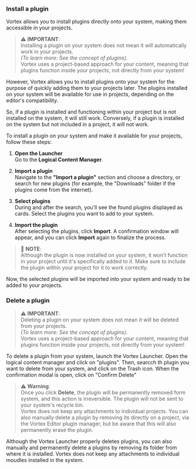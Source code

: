 ### Install a plugin

Vortex allows you to install plugins directly onto your system, making them accessible in your projects.

> ⚠️ **IMPORTANT**:  
> Installing a plugin on your system does not mean it will automatically work in your projects.  
> *(To learn more: See the concept of plugins).*  
> Vortex uses a project-based approach for your content, meaning that plugins function inside your projects, not directly from your system!

However, Vortex allows you to install plugins onto your system for the purpose of quickly adding them to your projects later. The plugins installed on your system will be available for use in projects, depending on the editor's compatibility.

So, if a plugin is installed and functioning within your project but is not installed on the system, it will still work. Conversely, if a plugin is installed on the system but not included in a project, it will not work.

To install a plugin on your system and make it available for your projects, follow these steps:

1. **Open the Launcher**  
   Go to the **Logical Content Manager**.

2. **Import a plugin**  
   Navigate to the **"Import a plugin"** section and choose a directory, or search for new plugins (for example, the "Downloads" folder if the plugins come from the internet).

3. **Select plugins**  
   During and after the search, you'll see the found plugins displayed as cards. Select the plugins you want to add to your system.

4. **Import the plugin**  
   After selecting the plugins, click **Import**. A confirmation window will appear, and you can click **Import** again to finalize the process.

> 🔧 **NOTE**:  
> Although the plugin is now installed on your system, it won't function in your project until it's specifically added to it. Make sure to include the plugin within your project for it to work correctly.  

Now, the selected plugins will be imported into your system and ready to be added to your projects.


### Delete a plugin
> ⚠️ **IMPORTANT**:  
> Deleting a plugin on your system does not mean it will be deleted from your projects.  
> *(To learn more: See the concept of plugins).*  
> Vortex uses a project-based approach for your content, meaning that plugins function inside your projects, not directly from your system!

To delete a plugin from your system, launch the Vortex Launcher. Open the logical content manager and click on "plugins". Then, searcch th plugin you want to delete from your system, and click on the Trash icon. When the confirmation modal is open, click on "Confirm Delete"


> ⚠️ **Warning**:  
> Once you click **Delete**, the plugin will be permanently removed form system, and this action is irreversible. The plugin will not be sent to your system's recycle bin.  
> Vortex does not keep any attachments to individual projects. You can also manually delete a plugin by removing its directly on a project, via the Vortex Editor plugin manager, but be aware that this will also permanently erase the plugin.


Although the Vortex Launcher properly deletes plugins, you can also manually and permanently delete a plugins by removing its folder from where it is installed. Vortex does not keep any attachments to individual moudles installed in the system.
